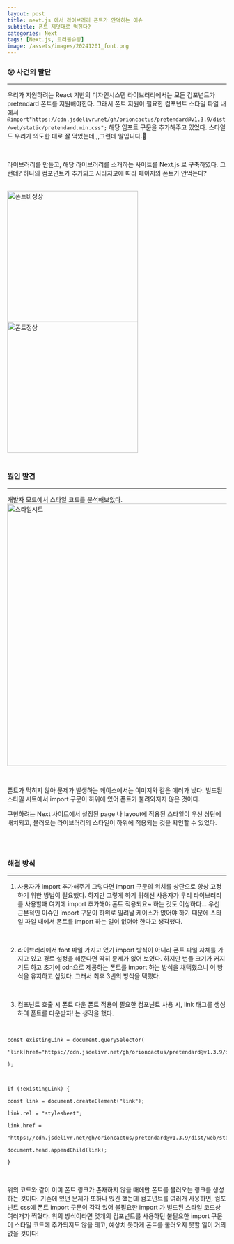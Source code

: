 ```yaml
---
layout: post
title: next.js 에서 라이브러리 폰트가 안먹히는 이슈
subtitle: 폰트 제멋대로 먹힌다?
categories: Next
tags: [Next.js, 트러블슈팅]
image: /assets/images/20241201_font.png
---
```


### 😵 사건의 발단

---

우리가 지원하려는 React 기반의 디자인시스템 라이브러리에서는 모든 컴포넌트가 pretendard 폰트를 지원해야한다. 그래서 폰트 지원이 필요한 컴포넌트 스타일 파일 내에서 `@import"https://cdn.jsdelivr.net/gh/orioncactus/pretendard@v1.3.9/dist/web/static/pretendard.min.css";`
해당 임포트 구문을 추가해주고 있었다. 스타일도 우리가 의도한 대로 잘 먹었는데,,,그런데 말입니다.🫠

<br/>

라이브러리를 만들고, 해당 라이브러리를 소개하는 사이트를 Next.js 로 구축하였다. 그런데?
하나의 컴포넌트가 추가되고 사라지고에 따라 페이지의 폰트가 안먹는다?

<br/>

<img width="300" alt="폰트비정상" src="https://github.com/user-attachments/assets/e990062c-f230-4205-a308-eef81e2c9951">
<img width="300" alt="폰트정상" src="https://github.com/user-attachments/assets/5a8cc05e-ff65-42d9-8dcc-5fce177d215f">

<br/>
<br/>

### 원인 발견

---

개발자 모드에서 스타일 코드를 분석해보았다.
<img width="600" alt="스타일시트" src="https://github.com/user-attachments/assets/014981af-d818-489f-99b1-5c7ea2b8ab01">

<br/>

폰트가 먹히지 않아 문제가 발생하는 케이스에서는 이미지와 같은 에러가 났다. 빌드된 스타일 시트에서 import 구문이 하위에 있어 폰트가 불려와지지 않은 것이다.

구현하려는 Next 사이트에서 설정된 page 나 layout에 적용된 스타일이 우선 상단에 배치되고, 불러오는 라이브러리의 스타일이 하위에 적용되는 것을 확인할 수 있었다.

<br/>
<br/>

### 해결 방식

---

1. 사용자가 import 추가해주기
   그렇다면 import 구문의 위치를 상단으로 항상 고정하기 위한 방법이 필요했다. 하지만 그렇게 하기 위해선 사용자가 우리 라이브러리를 사용할때 여기에 import 추가해야 폰트 적용되요~ 하는 것도 이상하다...
   우선 근본적인 이슈인 import 구문이 하위로 밀려날 케이스가 없어야 하기 때문에 스타일 파일 내에서 폰트를 import 하는 일이 없어야 한다고 생각했다.

<br/>

2. 라이브러리에서 font 파일 가지고 있기
   import 방식이 아니라 폰트 파일 자체를 가지고 있고 경로 설정을 해준다면 딱히 문제가 없어 보였다. 하지만 번들 크기가 커지기도 하고 초기에 cdn으로 제공하는 폰트를 import 하는 방식을 채택했으니 이 방식을 유지하고 싶었다. 그래서 최후 3번의 방식을 택했다.

<br/>

3. 컴포넌트 호출 시 폰트 다운
   폰트 적용이 필요한 컴포넌트 사용 시, link 태그를 생성하여 폰트를 다운받자! 는 생각을 했다.

<br/>

```
const existingLink = document.querySelector(

'link[href="https://cdn.jsdelivr.net/gh/orioncactus/pretendard@v1.3.9/dist/web/static/pretendard.min.css"]',

);



if (!existingLink) {

const link = document.createElement("link");

link.rel = "stylesheet";

link.href =

"https://cdn.jsdelivr.net/gh/orioncactus/pretendard@v1.3.9/dist/web/static/pretendard.min.css";

document.head.appendChild(link);

}
```

<br/>

위의 코드와 같이 이미 폰트 링크가 존재하지 않을 때에만 폰트를 불러오는 링크를 생성하는 것이다. 기존에 있던 문제가 또하나 있긴 했는데 컴포넌트를 여러개 사용하면, 컴포넌트 css에 폰트 import 구문이 각각 있어 불필요한 import 가 빌드된 스타일 코드상 여러개가 찍혔다.
위의 방식이라면 몇개의 컴포넌트를 사용하던 불필요한 import 구문이 스타일 코드에 추가되지도 않을 테고, 예상치 못하게 폰트를 불러오지 못할 일이 거의 없을 것이다!
